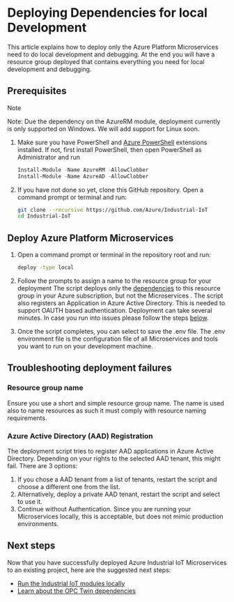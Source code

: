 # Deploying Dependencies for local Development

This article explains how to deploy only the Azure Platform Microservices need to do local development and debugging.   At the end you will have a resource group deployed that contains everything you need for local development and debugging.

## Prerequisites

> [!NOTE]
> Note: Due the dependency on the AzureRM module, deployment currently is only supported on Windows.  We will add support for Linux soon.

1. Make sure you have PowerShell and [Azure PowerShell](https://docs.microsoft.com/powershell/azure/install-az-ps?view=azps-1.1.0) extensions installed.  If not, first install PowerShell, then open PowerShell as Administrator and run

   ```powershell
   Install-Module -Name AzureRM -AllowClobber
   Install-Module -Name AzureAD -AllowClobber
   ```

2. If you have not done so yet, clone this GitHub repository.  Open a command prompt or terminal and run:

   ```bash
   git clone --recursive https://github.com/Azure/Industrial-IoT
   cd Industrial-IoT
   ```

## Deploy Azure Platform Microservices

1. Open a command prompt or terminal in the repository root and run:

   ```bash
   deploy -type local
   ```

2. Follow the prompts to assign a name to the resource group for your deployment  The script deploys only the [dependencies](services/dependencies.md) to this resource group in your Azure subscription, but not the Microservices .  The script also registers an Application in Azure Active Directory.  This is needed to support OAUTH based authentication.  Deployment can take several minutes.  In case you run into issues please follow the steps [below](#Troubleshooting-deployment-failures).

3. Once the script completes, you can select to save the .env file.  The .env environment file is the configuration file of all Microservices and tools you want to run on your development machine.  

## Troubleshooting deployment failures

### Resource group name

Ensure you use a short and simple resource group name.  The name is used also to name resources as such it must comply with resource naming requirements.  

### Azure Active Directory (AAD) Registration

The deployment script tries to register AAD applications in Azure Active Directory. Depending on your rights to the selected AAD tenant, this might fail.   There are 3 options:

1. If you chose a AAD tenant from a list of tenants, restart the script and choose a different one from the list.
2. Alternatively, deploy a private AAD tenant, restart the script and select to use it.
3. Continue without Authentication.  Since you are running your Microservices locally, this is acceptable, but does not mimic production environments.  

## Next steps

Now that you have successfully deployed Azure Industrial IoT Microservices to an existing project, here are the suggested next steps:

* [Run the Industrial IoT modules locally](modules/howto-modules.md)
* [Learn about the OPC Twin dependencies](services/dependencies.md)
